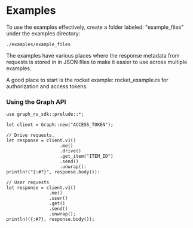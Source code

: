# Examples

To use the examples effectively, create a folder labeled: "example_files"
under the examples directory:
    
    ./examples/example_files
     
The examples have various places where the response metadata from requests
is stored in in JSON files to make it easier to use across multiple examples.

A good place to start is the rocket example: rocket_example.rs for authorization
and access tokens.

### Using the Graph API

    use graph_rs_sdk::prelude::*;
    
    let client = Graph::new("ACCESS_TOKEN");
    
    // Drive requests.
    let response = client.v1()
                        .me()
                        .drive()
                        .get_item("ITEM_ID")
                        .send()
                        .unwrap():
    println!("{:#?}", response.body()):
    
    // User requests
    let response = client.v1()
                    .me()
                    .user()
                    .get()
                    .send()
                    .unwrap();
    println!({:#?}, response.body());
